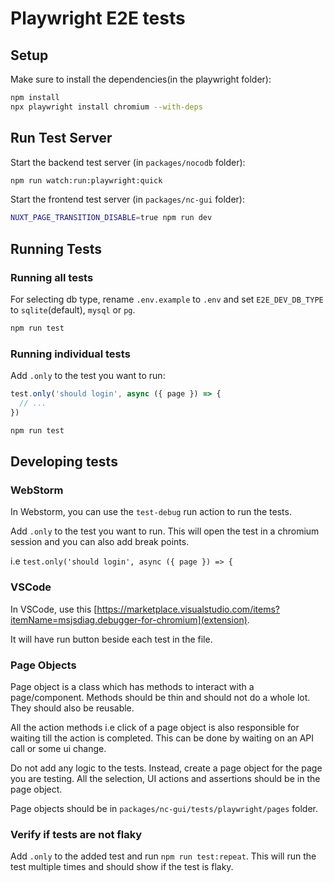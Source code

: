 # Playwright E2E tests

## Setup

Make sure to install the dependencies(in the playwright folder):

```bash
npm install
npx playwright install chromium --with-deps
```

## Run Test Server

Start the backend test server (in `packages/nocodb` folder):

```bash
npm run watch:run:playwright:quick
```

Start the frontend test server (in `packages/nc-gui` folder):

```bash
NUXT_PAGE_TRANSITION_DISABLE=true npm run dev
```

## Running Tests

### Running all tests

For selecting db type, rename `.env.example` to `.env` and set `E2E_DEV_DB_TYPE` to  `sqlite`(default), `mysql` or `pg`.

```bash
npm run test
```

### Running individual tests

Add `.only` to the test you want to run:

```js
test.only('should login', async ({ page }) => {
  // ...
})
```

```bash
npm run test
```

## Developing tests

### WebStorm

In Webstorm, you can use the `test-debug` run action to run the tests.

Add `.only` to the test you want to run. This will open the test in a chromium session and you can also add break points.

i.e `test.only('should login', async ({ page }) => {`

### VSCode

In VSCode, use this [https://marketplace.visualstudio.com/items?itemName=msjsdiag.debugger-for-chromium](extension).

It will have run button beside each test in the file.

### Page Objects

Page object is a class which has methods to interact with a page/component. Methods should be thin and should not do a whole lot. They should also be reusable.

All the action methods i.e click of a page object is also responsible for waiting till the action is completed. This can be done by waiting on an API call or some ui change.

Do not add any logic to the tests. Instead, create a page object for the page you are testing.
All the selection, UI actions and assertions should be in the page object.

Page objects should be in `packages/nc-gui/tests/playwright/pages` folder.

### Verify if tests are not flaky

Add `.only` to the added test and run `npm run test:repeat`. This will run the test multiple times and should show if the test is flaky.

